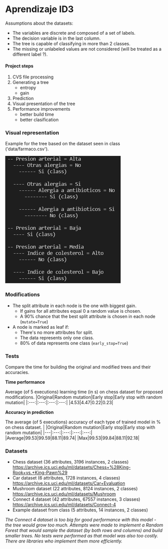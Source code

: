 # Aprendizaje ID3

Assumptions about the datasets:
- The variables are discrete and composed of a set of labels.
- The decision variable is in the last column.
- The tree is capable of classifying in more than 2 classes.
- The missing or unlabeled values are not considered (will be treated as a different label ?).

#### Project steps

1. CVS file processing
2. Generating a tree
    - entropy
    - gain
3. Prediction
4. Visual presentation of the tree
5. Performance improvements
    - better build time
    - better clasification

### Visual representation

Example for the tree based on the dataset seen in class ('data/farmaco.csv').

![](2022-01-16-20-53-07.png)

### Modifications

- The split attribute  in each node is the one with biggest gain.
    - If gains for all attributes equal 0 a random value is chosen.
    - A 90% chance that the best split attribute is chosen in each node (`mutate=True`)
- A node is marked as leaf if:
    - There's no more attributes for split.
    - The data represents only one class.
    - 80% of data represents one class (`early_stop=True`)

### Tests
Compare the time for building the original and modified trees and their accuracies.

**Time performance**

Average (of 5 executions) learning time (in s) on chess dataset for proposed modifications.
|Original|Random mutation|Early stop|Early stop with random mutation|
|:---:|:---:|:---:|:---:|
|4.53|4.47|0.22|0.23|

**Accuracy in prediction**

The average (of 5 executions) accuracy of each type of trained model in % on chess dataset.
| |Original|Random mutation|Early stop|Early stop with random mutation|
|---|:---:|:---:|:---:|:---:|
|Average|99.53|99.59|88.11|89.74|
|Max|99.53|99.84|88.11|92.18|

### Datasets
- Chess dataset (36 attributes, 3196 instances, 2 classes) https://archive.ics.uci.edu/ml/datasets/Chess+%28King-Rook+vs.+King-Pawn%29
- Car dataset (6 attributes, 1728 instances, 4 classes) https://archive.ics.uci.edu/ml/datasets/Car+Evaluation
- Mushroom dataset (22 attributes, 8124 instances, 2 classes) https://archive.ics.uci.edu/ml/datasets/Mushroom
- Connect 4 dataset (42 attributes, 67557 instances, 3 classes) https://archive.ics.uci.edu/ml/datasets/Connect-4
- Example dataset from class (5 attributes, 14 instances, 2 classes)

*The Connect 4 dataset is too big for good performance with this model - the tree would grow too much. Attempts were made to implement a Random Forest that would sample the dataset (by both rows and columns) and build smaller trees. No tests were performed as that model was also too costly. There are libraries who implement them more efficiently.*
